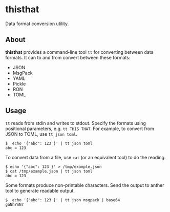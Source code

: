 # thisthat

Data format conversion utility.

## About

**thisthat** provides a command-line tool `tt` for converting between data formats.
It can to and from convert between these formats:

- JSON
- MsgPack
- YAML
- Pickle
- RON
- TOML

## Usage

`tt` reads from stdin and writes to stdout. Specify the formats using positional
parameters, e.g. `tt THIS THAT`. For example, to convert from JSON to TOML, use
`tt json toml`.

```console
$  echo '{"abc": 123 }' | tt json toml
abc = 123
```

To convert data from a file, use `cat` (or an equivalent tool) to do the reading.

```console
$ echo '{"abc": 123 }' > /tmp/example.json
$ cat /tmp/example.json | tt json toml
abc = 123
```

Some formats produce non-printable characters. Send the output to anther tool to
generate readable output.

```console
$  echo '{"abc": 123 }' | tt json msgpack | base64
gaNhYmN7
```
